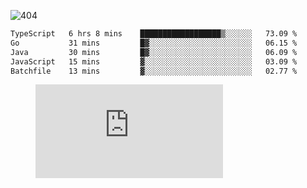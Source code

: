 ![404](https://user-images.githubusercontent.com/378023/89412096-6f759d80-d761-11ea-8c57-84b30ef3f2b1.png)

<!--START_SECTION:waka-->

```txt
TypeScript   6 hrs 8 mins    ██████████████████▒░░░░░░   73.09 %
Go           31 mins         █▓░░░░░░░░░░░░░░░░░░░░░░░   06.15 %
Java         30 mins         █▓░░░░░░░░░░░░░░░░░░░░░░░   06.09 %
JavaScript   15 mins         ▓░░░░░░░░░░░░░░░░░░░░░░░░   03.09 %
Batchfile    13 mins         ▓░░░░░░░░░░░░░░░░░░░░░░░░   02.77 %
```

<!--END_SECTION:waka-->
<figure><embed src="https://wakatime.com/share/@018b853e-267a-435d-a858-33e2b098b9d7/f3c3aa68-553a-4373-a9f9-2d456f62f780.svg"></embed></figure>
